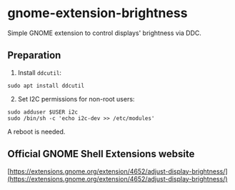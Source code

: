 # gnome-extension-brightness

Simple GNOME extension to control displays' brightness via DDC.

## Preparation

1. Install `ddcutil`:

```shell
sudo apt install ddcutil
```

2. Set I2C permissions for non-root users:

```shell
sudo adduser $USER i2c
sudo /bin/sh -c 'echo i2c-dev >> /etc/modules'
```

A reboot is needed.

## Official GNOME Shell Extensions website

[https://extensions.gnome.org/extension/4652/adjust-display-brightness/](https://extensions.gnome.org/extension/4652/adjust-display-brightness/)
